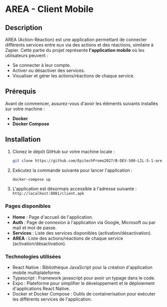# AREA - Client Mobile

## Description

AREA (Action-Réaction) est une application permettant de connecter différents services entre eux via des actions et des réactions, similaire à Zapier. Cette partie du projet représente **l'application mobile** où les utilisateurs peuvent :

- Se connecter à leur compte.
- Activer ou désactiver des services.
- Visualiser et gérer les actions/réactions de chaque service.

## Prérequis

Avant de commencer, assurez-vous d'avoir les éléments suivants installés sur votre machine :

- **Docker**
- **Docker Compose**

## Installation

1. Clonez le dépôt GitHub sur votre machine locale :

   ```bash
   git clone https://github.com/EpitechPromo2027/B-DEV-500-LIL-5-1-area-nicolas.pechart
   ```

2. Exécutez la commande suivante pour lancer l'application :

   ```bash
   docker-compose up
   ```

3. L'application est désormais accessible à l'adresse suivante : `http://localhost:8081/client.apk`

### Pages disponibles

- **Home** : Page d'accueil de l'application.
- **Auth** : Page de connexion à l'application via Google, Microsoft ou par mail et mot de passe.
- **Services** : Liste des services disponibles (activation/désactivation).
- **AREA** : Liste des actions/réactions de chaque service (activation/désactivation).

### Technologies utilisées

- React Native : Bibliothèque JavaScript pour la création d'application mobile multiplateforme.
- Typescript : Framework javascript pour avoir un typage dans le code.
- Expo : Plateforme pour simplifier le développement et le déploiement d'applications React Native.
- Docker et Docker Compose : Outils de containerisation pour exécuter les différents services de l'application.
